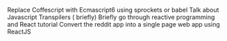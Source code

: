 Replace Coffescript with Ecmascript6 using sprockets or babel
Talk about Javascript Transpilers ( briefly)
Briefly go through reactive programming and React tutorial
Convert the reddit app into a single page web app using ReactJS
